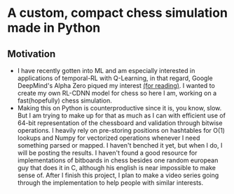# A custom, compact chess simulation made in Python
## Motivation
- I have recently gotten into ML and am especially interested in applications of temporal-RL with Q-Learning, in that regard, Google DeepMind's Alpha Zero piqued my interest [(for reading)](https://deepmind.google/discover/blog/alphazero-shedding-new-light-on-chess-shogi-and-go/). I wanted to create my own RL-CDNN model for chess so here I am, working on a fast(hopefully) chess simulation.
- Making this on Python is counterproductive since it is, you know, slow. But I am trying to make up for that as much as I can with efficient use of 64-bit representation of the chessboard and validation through bitwise operations. I heavily rely on pre-storing positions on hashtables for O(1) lookups and Numpy for vectorized operations whenever I need something parsed or mapped. I haven't benched it yet, but when I do, I will be posting the results. I haven't found a good resource for implementations of bitboards in chess besides one random european guy that does it in C, although his english is near impossible to make sense of. After I finish this project, I plan to make a video series going through the implementation to help people with similar interests.
